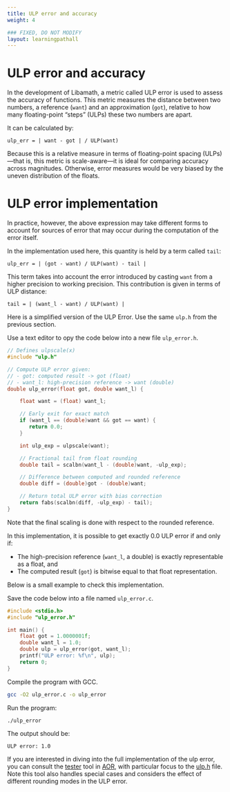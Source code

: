 ```yaml
---
title: ULP error and accuracy
weight: 4

### FIXED, DO NOT MODIFY
layout: learningpathall
---
```


# ULP error and accuracy

In the development of Libamath, a metric called ULP error is used to assess the accuracy of functions.
This metric measures the distance between two numbers, a reference (`want`) and an approximation (`got`), relative to how many floating-point “steps” (ULPs) these two numbers are apart.

It can be calculated by:

```
ulp_err = | want - got | / ULP(want)
```

Because this is a relative measure in terms of floating-point spacing (ULPs)—that is, this metric is scale-aware—it is ideal for comparing accuracy across magnitudes. Otherwise, error measures would be very biased by the uneven distribution of the floats.


# ULP error implementation

In practice, however, the above expression may take different forms to account for sources of error that may occur during the computation of the error itself.

In the implementation used here, this quantity is held by a term called `tail`:

```
ulp_err = | (got - want) / ULP(want) - tail |
```

This term takes into account the error introduced by casting `want` from a higher precision to working precision. This contribution is given in terms of ULP distance:

```
tail = | (want_l - want) / ULP(want) |
```

Here is a simplified version of the ULP Error. Use the same `ulp.h` from the previous section.

Use a text editor to opy the code below into a new file `ulp_error.h`.

```C
// Defines ulpscale(x)
#include "ulp.h"

// Compute ULP error given:
// - got: computed result -> got (float)
// - want_l: high-precision reference -> want (double)
double ulp_error(float got, double want_l) {

    float want = (float) want_l;

    // Early exit for exact match
    if (want_l == (double)want && got == want) {
       return 0.0;
    }

    int ulp_exp = ulpscale(want);

    // Fractional tail from float rounding
    double tail = scalbn(want_l - (double)want, -ulp_exp);

    // Difference between computed and rounded reference
    double diff = (double)got - (double)want;

    // Return total ULP error with bias correction
    return fabs(scalbn(diff, -ulp_exp) - tail);
}
```
Note that the final scaling is done with respect to the rounded reference.

In this implementation, it is possible to get exactly 0.0 ULP error if and only if:

* The high-precision reference (`want_l`, a double) is exactly representable as a float, and
* The computed result (`got`) is bitwise equal to that float representation.

Below is a small example to check this implementation.

Save the code below into a file named `ulp_error.c`.

```C
#include <stdio.h>
#include "ulp_error.h"

int main() {
    float got = 1.0000001f;
    double want_l = 1.0;
    double ulp = ulp_error(got, want_l);
    printf("ULP error: %f\n", ulp);
    return 0;
}
```

Compile the program with GCC.

```bash
gcc -O2 ulp_error.c -o ulp_error
```

Run the program:

```bash
./ulp_error
```

The output should be:

```
ULP error: 1.0
```

If you are interested in diving into the full implementation of the ulp error, you can consult the [tester](https://github.com/ARM-software/optimized-routines/tree/master/math/test) tool in [AOR](https://github.com/ARM-software/optimized-routines/tree/master), with particular focus to the [ulp.h](https://github.com/ARM-software/optimized-routines/blob/master/math/test/ulp.h) file. Note this tool also handles special cases and considers the effect of different rounding modes in the ULP error.